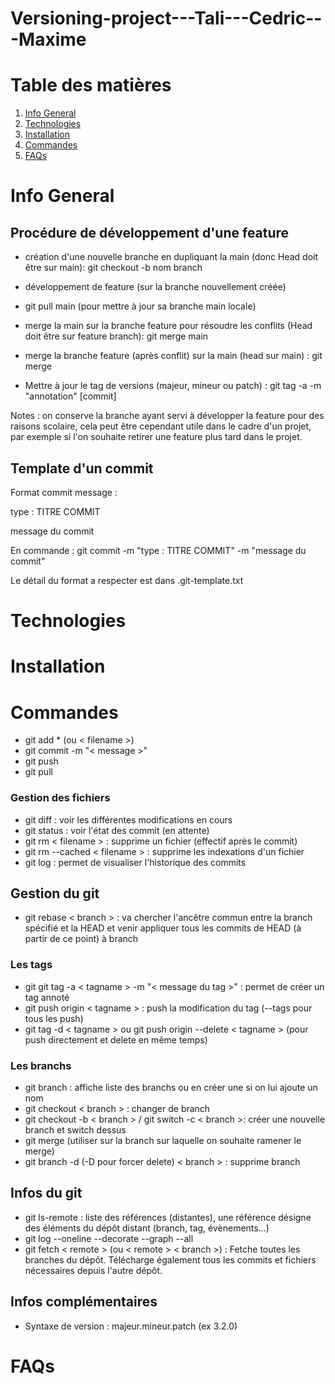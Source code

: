 # Versioning-project---Tali---Cedric---Maxime

# Table des matières

1. [Info General](#info)
2. [Technologies](#technologies)
3. [Installation](#installation)
4. [Commandes](#commandes)
5. [FAQs](#faqs)

# Info General

<a name="info"></a>

## Procédure de développement d'une feature

- création d'une nouvelle branche en dupliquant la main (donc Head doit être sur main): git checkout -b nom branch

- développement de feature (sur la branche nouvellement créée)

- git pull main (pour mettre à jour sa branche main locale)

- merge la main sur la branche feature pour résoudre les conflits (Head doit être sur feature branch): git merge main

- merge la branche feature (après conflit) sur la main (head sur main) : git merge

- Mettre à jour le tag de versions (majeur, mineur ou patch) : git tag -a -m "annotation" [commit]

Notes : on conserve la branche ayant servi à développer la feature pour des raisons scolaire, cela peut être cependant utile dans le cadre d'un projet, par exemple si l'on souhaite retirer une feature plus tard dans le projet.

## Template d'un commit

Format commit message :

type : TITRE COMMIT

message du commit

En commande : git commit -m "type : TITRE COMMIT" -m "message du commit"

Le détail du format a respecter est dans .git-template.txt

# Technologies

<a name="technologies"></a>

# Installation

<a name="installation"></a>

# Commandes

<a name="commandes"></a>

- git add \* (ou < filename >)
- git commit -m "< message >"
- git push
- git pull

### Gestion des fichiers

- git diff : voir les différentes modifications en cours
- git status : voir l'état des commit (en attente)
- git rm < filename > : supprime un fichier (effectif après le commit)
- git rm --cached < filename > : supprime les indexations d'un fichier
- git log : permet de visualiser l'historique des commits

## Gestion du git

- git rebase < branch > : va chercher l'ancêtre commun entre la branch spécifié et la HEAD et venir appliquer tous les commits de HEAD (à partir de ce point) à branch

### Les tags

- git git tag -a < tagname > -m "< message du tag >" : permet de créer un tag annoté
- git push origin < tagname > : push la modification du tag (--tags pour tous les push)
- git tag -d < tagname > ou git push origin --delete < tagname > (pour push directement et delete en même temps)

### Les branchs

- git branch : affiche liste des branchs ou en créer une si on lui ajoute un nom
- git checkout < branch > : changer de branch
- git checkout -b < branch > / git switch -c < branch >: créer une nouvelle branch et switch dessus
- git merge (utiliser sur la branch sur laquelle on souhaite ramener le merge)
- git branch -d (-D pour forcer delete) < branch > : supprime branch

## Infos du git

- git ls-remote : liste des références (distantes), une référence désigne des éléments du dépôt distant (branch, tag, évènements...)
- git log --oneline --decorate --graph --all
- git fetch < remote > (ou < remote > < branch >) : Fetche toutes les branches du dépôt. Télécharge également tous les commits et fichiers nécessaires depuis l'autre dépôt.

## Infos complémentaires

- Syntaxe de version : majeur.mineur.patch (ex 3.2.0)

# FAQs

<a name="faqs"></a>
